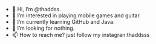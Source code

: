 - 👋 Hi, I’m @thaddss.
- 👀 I’m interested in playing mobile games and guitar.
- 🌱 I’m currently learning GitHub and Java.
- 💞️ I’m looking for nothing.
- 📫 How to reach me? just follow my instagran:thaddsss

<!---
thaddss/thaddss is a ✨ special ✨ repository because its `README.md` (this file) appears on your GitHub profile.
You can click the Preview link to take a look at your changes.
--->

